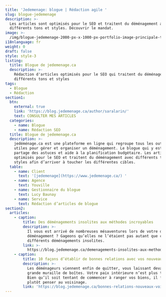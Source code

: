 ```yaml
---
title: 'Jedemenage: blogue | Rédaction agile '
slug: blogue-jedemenage
description: >-
  Les articles sont optimisés pour le SEO et traitent du déménagement avec
  différents tons et styles. Découvrir le mandat. 
image: >-
  /img/blogue-jedemenage-2000-px-x-1000-px-portfolio-image-principale-template.png
i18nlanguage: fr
weight: 0
draft: false
style: style-3
listing:
  title: Blogue de jedemenage.ca
  description: >-
    Rédaction d'articles optimisés pour le SEO qui traitent du déménagement avec
    différents tons et styles
tags:
  - Blogue
  - Rédaction
section1:
  btn:
    external: true
    link: 'https://blog.jedemenage.ca/author/saralarin/'
    text: CONSULTER MES ARTICLES
  categories:
    - name: Blogue
    - name: Rédaction SEO
  title: Blogue de jedemenage.ca
  description: >-
    jedéménage.ca est une plateforme en ligne qui regroupe tous les outils
    utiles pour gérer et organiser un déménagement. Le blogue qui y est associé
    partage des astuces et aide à la planification budgétaire. Les articles sont
    optimisés pour le SEO et traitent du déménagement avec différents tons et
    styles afin d’arriver à toucher les différentes cibles.
  table:
    - name: Client
      text: '[jedemenage](https://www.jedemenage.ca/) '
    - name: Agence
      text: Youville
    - name: Gestionnaire du blogue
      text: Lucy Baunay
    - name: Service
      text: Rédaction d’articles de blogue
section2:
  articles:
    - caption:
        title: Des déménagements insolites aux méthodes incroyables
        description: >-
          Il vous est arrivé de nombreuses mésaventures lors de votre dernier
          déménagement ? Gageons qu’elles ne l’étaient pas autant que ces
          différents déménagements insolites.
        link: >-
          https://blog.jedemenage.ca/demenagements-insolites-aux-methodes-incroyables/
    - caption:
        title: 10 façons d’établir de bonnes relations avec vos nouveaux voisins
        description: >-
          Les déménageurs viennent enfin de quitter, vous laissant devant une
          grande muraille de boîtes. Votre paix intérieure n’est plus très loin.
          Bien qu’il soit tentant de commencer à ranger vos biens, il faut
          plutôt penser au voisinage. 
        link: 'https://blog.jedemenage.ca/bonnes-relations-nouveaux-voisins/'
---
```


